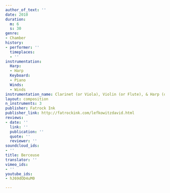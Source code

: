```yaml
---
author_of_text: ''
date: 2010
duration:
  m: 6
  s: 30
genre:
- Chamber
history:
- performer: ''
  timeplaces:
  - ''
instrumentation:
  Harp:
  - Harp
  Keyboard:
  - Piano
  Winds:
  - Winds
instrumentation_name: Clarinet (or Viola), Violin (or Flute), & Harp (or Piano)
layout: composition
n_instruments: 3
publisher: Fatrock Ink
publisher_link: http://fatrockink.com/lefkowitzdavid.html
reviews:
- date: ''
  link: ''
  publication: ''
  quote: ''
  reviewer: ''
soundcloud_ids:
- ''
title: Berceuse
translator: ''
vimeo_ids:
- ''
youtube_ids:
- hJ69dOD4uM0

---
```

